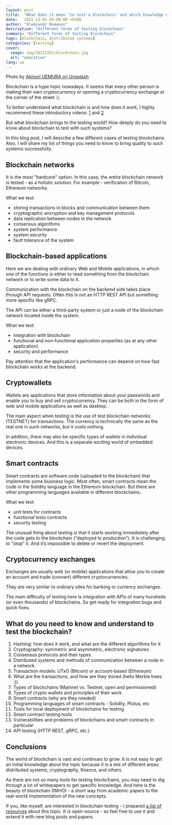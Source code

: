 ```yaml
---
layout: post
title:  "What does it mean 'to test a blockchain' and which knowledge do you need for it"
date:   2021-12-01 09:00:00 +0300
author: "Oleksandr Romanov"
description: "Different forms of testing blockchain"
summary: "Different forms of testing blockchain"
tags: [blockchain, distributed systems]
categories: [testing]
cover:
  image: img/20211201/blockchain.jpg
  alt: "education"
lang: ua
---
```


Photo by [Akinori UEMURA on Unsplash](https://unsplash.com/@a_uem?utm_source=unsplash&utm_medium=referral&utm_content=creditCopyText)

Blockchain is a hype topic nowadays. It seems that every other person is making their own cryptocurrency or opening a cryptocurrency exchange at the corner of the street :).

To better understand what blockchain is and how does it work, I highly recommend these introductory videos: [1](https://youtu.be/SSo_EIwHSd4) and [2](https://youtu.be/bBC-nXj3Ng4)

But what blockchain brings to the testing world? How deeply do you need to know about blockchain to test with such systems?

In this blog post, I will describe a few different cases of testing blockchains. Also, I will share my list of things you need to know to bring quality to such systems successfully.

## Blockchain networks

It is the most "hardcore" option. In this case, the entire blockchain network is tested - as a holistic solution. For example - verification of Bitcoin, Ethereum networks.

What we test:
- storing transactions in blocks and communication between them
- cryptographic encryption and key management protocols
- data replication between nodes in the network
- consensus algorithms
- system performance
- system security
- fault tolerance of the system

## Blockchain-based applications

Here we are dealing with ordinary Web and Mobile applications, in which one of the functions is either to read something from the blockchain network or to write some data to it.

Communication with the blockchain on the backend side takes place through API requests. Often this is not an HTTP REST API but something more specific like gRPC.

The API can be either a third-party system or just a node of the blockchain network located inside the system.

What we test:
- integration with blockchain
- functional and non-functional application properties (as at any other application)
- security and performance

Pay attention that the application's performance can depend on how fast blockchain works at the backend.

## Cryptowallets

Wallets are applications that store information about your passwords and enable you to buy and sell cryptocurrency. They can be both in the form of web and mobile applications as well as desktop.

The main aspect when testing is the use of test blockchain networks (TESTNET) for transactions. The currency is technically the same as the real one in such networks, but it costs nothing.

In addition, there may also be specific types of wallets in individual electronic devices. And this is a separate exciting world of embedded devices.

## Smart contracts

Smart contracts are software code (uploaded to the blockchain) that implements some business logic. Most often, smart contracts mean the code in the Solidity language in the Ethereum blockchain. But there are other programming languages available in different blockchains.

What we test:
- unit tests for contracts
- functional tests contracts
- security testing

The unusual thing about testing is that it starts working immediately after the code gets to the blockchain (“deployed to production”). It is challenging to "stop" it. And it’s impossible to delete or revert the deployment.

## Cryptocurrency exchanges

Exchanges are usually web (or mobile) applications that allow you to create an account and trade (convert) different cryptocurrencies.

They are very similar to ordinary sites for banking or currency exchanges.

The main difficulty of testing here is integration with APIs of many hundreds (or even thousands) of blockchains. So get ready for integration bugs and quick fixes.

## What do you need to know and understand to test the blockchain?

1. Hashing: how does it work, and what are the different algorithms for it
2. Cryptography: symmetric and asymmetric, electronic signatures
3. Consensus protocols and their types
4. Distributed systems and methods of communication between a node in a network
5. Transaction models: UTxO (Bitcoin) or account-based (Ethereum)
6. What are the transactions, and how are they stored (hello Merkle trees :))
7. Types of blockchains (Mainnet vs. Testnet, open and permissioned)
8. Types of crypto wallets and principles of their work
9. Smart contracts (why are they needed)
10. Programming languages ​​of smart contracts - Solidity, Plutus, etc
11. Tools for local deployment of blockchains for testing
12. Smart contract testing tools
13. Vulnerabilities and problems of blockchains and smart contracts in particular
14. API testing (HTTP REST, gRPC, etc.)

## Conclusions

The world of blockchain is vast and continues to grow. It is not easy to get an initial knowledge about the topic because it is a mix of different areas: distributed systems, cryptography, finance, and others.  

As there are not so many tools for testing blockchains, you may need to dig through a lot of whitepapers to get specific knowledge. And here is the beauty of blockchain (IMHO) - a short way from academic papers to the real-world implementation of the new concepts.  

If you, like myself, are interested in blockchain testing - I prepared [a list of resources](https://github.com/alexromanov/awesome-blockchain-testing) about this topic. It is open-source - so feel free to use it and extend it with new blog posts and papers.

